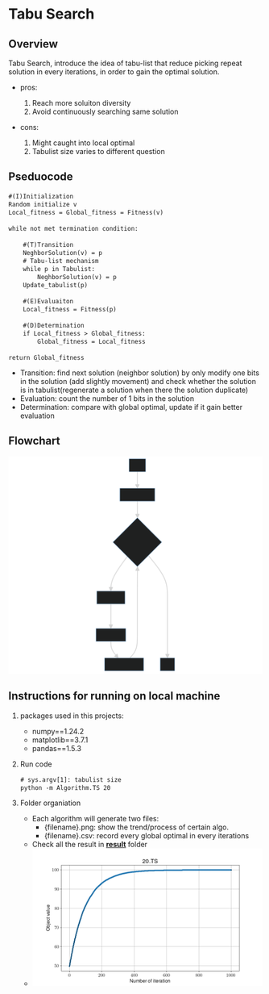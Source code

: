 # Tabu Search

## Overview

Tabu Search, introduce the idea of tabu-list that reduce picking repeat solution in every iterations, in order to gain the optimal solution.

- pros:
    1. Reach more soluiton diversity
    2. Avoid continuously searching same solution

- cons:
    1. Might caught into local optimal
    2. Tabulist size varies to different question

## Pseduocode

```shell
#(I)Initialization
Random initialize v
Local_fitness = Global_fitness = Fitness(v) 

while not met termination condition:

    #(T)Transition
    NeghborSolution(v) = p
    # Tabu-list mechanism
    while p in Tabulist:
        NeghborSolution(v) = p
    Update_tabulist(p)

    #(E)Evaluaiton
    Local_fitness = Fitness(p)

    #(D)Determination
    if Local_fitness > Global_fitness:
        Global_fitness = Local_fitness

return Global_fitness
```

- Transition: find next solution (neighbor solution) by only modify one bits in the solution (add slightly movement) and check whether the solution is in tabulist(regenerate a solution when there the solution duplicate)
- Evaluation: count the number of 1 bits in the solution
- Determination: compare with global optimal, update if it gain better evaluation

## Flowchart

![Flowchart](./TED_flowchart.svg)

## Instructions for running on local machine

1. packages used in this projects:

    - numpy==1.24.2
    - matplotlib==3.7.1
    - pandas==1.5.3

2. Run code

    ```shell
    # sys.argv[1]: tabulist size
    python -m Algorithm.TS 20
    ```

3. Folder organiation

    - Each algorithm will generate two files:
        - {filename}.png: show the trend/process of certain algo.
        - {filename}.csv: record every global optimal in every iterations
    - Check all the result in [**result**](../result/) folder
    - ![result for exhausive search](../result/20_TS.png)
